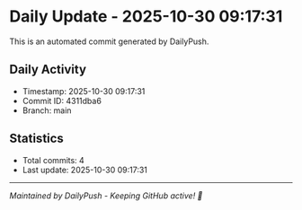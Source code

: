 # Daily Update - 2025-10-30 09:17:31

This is an automated commit generated by DailyPush.

## Daily Activity
- Timestamp: 2025-10-30 09:17:31
- Commit ID: 4311dba6
- Branch: main

## Statistics
- Total commits: 4
- Last update: 2025-10-30 09:17:31

---
*Maintained by DailyPush - Keeping GitHub active! 🚀*
